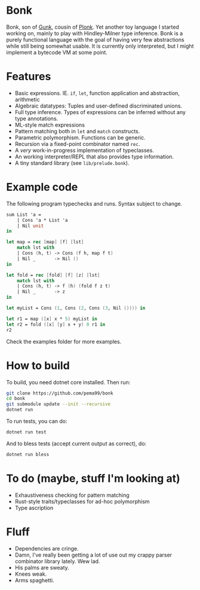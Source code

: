 # Bonk
Bonk, son of [Gunk](https://github.com/pema99/gunk), cousin of [Plonk](https://github.com/pema99/plonk).
Yet another toy language I started working on, mainly to play with Hindley-Milner type inference. Bonk is a purely functional language with the goal of having very few abstractions while still being somewhat usable. It is currently only interpreted, but I might implement a bytecode VM at some point.

# Features
- Basic expressions. IE. `if`, `let`, function application and abstraction, arithmetic
- Algebraic datatypes: Tuples and user-defined discriminated unions.
- Full type inference. Types of expressions can be inferred without any type annotations.
- ML-style match expressions
- Pattern matching both in `let` and `match` constructs.
- Parametric polymorphism. Functions can be generic.
- Recursion via a fixed-point combinator named `rec`.
- A _very_ work-in-progress implementation of typeclasses.
- An working interpreter/REPL that also provides type information.
- A tiny standard library (see `lib/prelude.bonk`).

# Example code
The following program typechecks and runs. Syntax subject to change.
```fs
sum List 'a =
    | Cons 'a * List 'a
    | Nil unit
in

let map = rec [map] [f] [lst]
    match lst with
    | Cons (h, t) -> Cons (f h, map f t)
    | Nil _       -> Nil () 
in

let fold = rec [fold] [f] [z] [lst]
    match lst with
    | Cons (h, t) -> f (h) (fold f z t)
    | Nil _       -> z
in

let myList = Cons (1, Cons (2, Cons (3, Nil ()))) in

let r1 = map ([x] x * 5) myList in
let r2 = fold ([x] [y] x + y) 0 r1 in
r2
```
Check the examples folder for more examples.

# How to build
To build, you need dotnet core installed. Then run:
```sh
git clone https://github.com/pema99/bonk
cd bonk
git submodule update --init --recursive
dotnet run
```
To run tests, you can do:
```sh
dotnet run test
```
And to bless tests (accept current output as correct), do:
```sh
dotnet run bless
```

# To do (maybe, stuff I'm looking at)
- Exhaustiveness checking for pattern matching
- Rust-style traits/typeclasses for ad-hoc polymorphism
- Type ascription

# Fluff
- Dependencies are cringe.
- Damn, I've really been getting a lot of use out my crappy parser combinator library lately. Wew lad.
- His palms are sweaty.
- Knees weak.
- Arms spaghetti.

